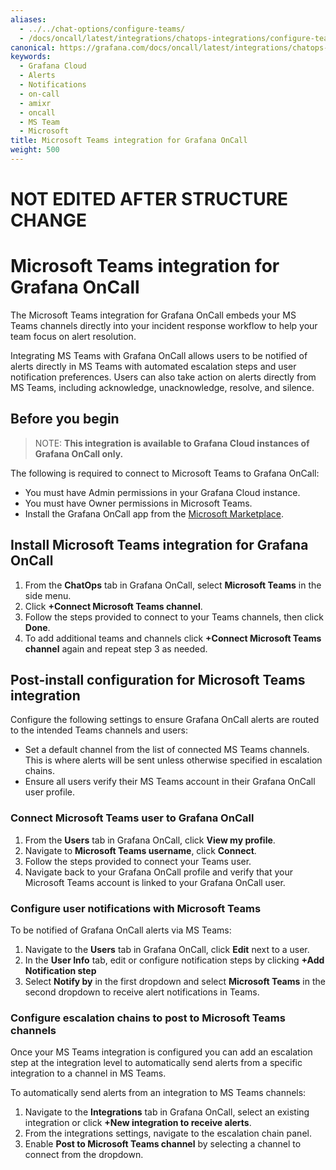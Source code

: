 ```yaml
---
aliases:
  - ../../chat-options/configure-teams/
  - /docs/oncall/latest/integrations/chatops-integrations/configure-teams/
canonical: https://grafana.com/docs/oncall/latest/integrations/chatops-integrations/configure-teams/
keywords:
  - Grafana Cloud
  - Alerts
  - Notifications
  - on-call
  - amixr
  - oncall
  - MS Team
  - Microsoft
title: Microsoft Teams integration for Grafana OnCall
weight: 500
---
```


# NOT EDITED AFTER STRUCTURE CHANGE

# Microsoft Teams integration for Grafana OnCall

The Microsoft Teams integration for Grafana OnCall embeds your MS Teams channels directly into your incident response
workflow to help your team focus on alert resolution.

Integrating MS Teams with Grafana OnCall allows users to be notified of alerts directly in MS Teams with automated escalation
steps and user notification preferences. Users can also take action on alerts directly from MS Teams, including
acknowledge, unacknowledge, resolve, and silence.

## Before you begin

> NOTE: **This integration is available to Grafana Cloud instances of Grafana OnCall only.**

The following is required to connect to Microsoft Teams to Grafana OnCall:

- You must have Admin permissions in your Grafana Cloud instance.
- You must have Owner permissions in Microsoft Teams.
- Install the Grafana OnCall app from the [Microsoft Marketplace](https://appsource.microsoft.com/en-us/product/office/WA200004307).

## Install Microsoft Teams integration for Grafana OnCall

1. From the **ChatOps** tab in Grafana OnCall, select **Microsoft Teams** in the side menu.
1. Click **+Connect Microsoft Teams channel**.
1. Follow the steps provided to connect to your Teams channels, then click **Done**.
1. To add additional teams and channels click **+Connect Microsoft Teams channel** again and repeat step 3 as needed.

## Post-install configuration for Microsoft Teams integration

Configure the following settings to ensure Grafana OnCall alerts are routed to the intended Teams channels and users:

- Set a default channel from the list of connected MS Teams channels. This is where alerts will be sent unless otherwise
  specified in escalation chains.
- Ensure all users verify their MS Teams account in their Grafana OnCall user profile.

### Connect Microsoft Teams user to Grafana OnCall

1. From the **Users** tab in Grafana OnCall, click **View my profile**.
1. Navigate to **Microsoft Teams username**, click **Connect**.
1. Follow the steps provided to connect your Teams user.
1. Navigate back to your Grafana OnCall profile and verify that your Microsoft Teams account is linked to your Grafana
   OnCall user.

### Configure user notifications with Microsoft Teams

To be notified of Grafana OnCall alerts via MS Teams:

1. Navigate to the **Users** tab in Grafana OnCall, click **Edit** next to a user.
1. In the **User Info** tab, edit or configure notification steps by clicking **+Add Notification step**
1. Select **Notify by** in the first dropdown and select **Microsoft Teams** in the second dropdown to receive alert
   notifications in Teams.

### Configure escalation chains to post to Microsoft Teams channels

Once your MS Teams integration is configured you can add an escalation step at the integration level to automatically
send alerts from a specific integration to a channel in MS Teams.

To automatically send alerts from an integration to MS Teams channels:

1. Navigate to the **Integrations** tab in Grafana OnCall, select an existing integration or
   click **+New integration to receive alerts**.
1. From the integrations settings, navigate to the escalation chain panel.
1. Enable **Post to Microsoft Teams channel** by selecting a channel to connect from the dropdown.
